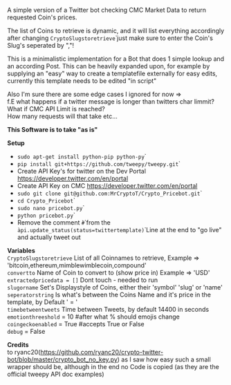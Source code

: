 A simple version of a Twitter bot checking CMC Market Data to return requested Coin's prices. 

The list of Coins to retrieve is dynamic, and it will list everything accordingly after changing ``CryptoSlugstoretrieve``̀ just make sure to enter the Coin's Slug's seperated by ","!

This is a minimalistic implementation for a Bot that does 1 simple lookup and an according Post. 
This can be heavily expanded upon, for example by supplying an "easy" way to create a templatefile externally for easy edits, currently this template needs to be edited "in script" 

Also I'm sure there are some edge cases I ignored for now => <br>
f.E what happens if a twitter message is longer than twitters char limmit? <br>
What if CMC API Limit is reached?<br>
How many requests will that take etc...

**This Software is to take "as is"** 

**Setup**
 - ``sudo apt-get install python-pip python-py``̀
 - ``pip install git+https://github.com/tweepy/tweepy.git``̀
 - Create API Key's for twitter on the Dev Portal https://developer.twitter.com/en/portal
 - Create API Key on CMC https://developer.twitter.com/en/portal
 - ``sudo git clone git@github.com:MrCryptoT/Crypto_Pricebot.git``̀
 - ``cd Crypto_Pricebot``̀
 - ``sudo nano pricebot.py``̀
 - ``python pricebot.py``̀
 - Remove the comment ``̀#``̀ from the ``̀api.update_status(status=twittertemplate)``̀  Line at the end to "go live" and actually tweet out
 
 **Variables** <br>
``CryptoSlugstoretrieve`` List of all Coinnames to retrieve, Example => 'bitcoin,ethereum,mimblewimblecoin,compound' <br>
``convertto`` Name of Coin to convert to (show price in) Example => 'USD' <br>
``extractedpricedata = []`` Dont touch - needed to run <br>
``slugorname`` Set's Displaystyle of Coins, either their 'symbol'  'slug' or 'name'<br>
``seperatorstring`` Is what's between the Coins Name and it's price in the template, by Default ' = '<br>
``timebetweentweets`` Time between Tweets, by default 14400 in seconds  <br>
``emotionthreeshold`` = 10 #after what % should emojis change <br>
``coingeckoenabled`` = True #accepts True or False  <br>
``debug`` = False <br>


**Credits** <br>
to ryanc20(https://github.com/ryanc20/crypto-twitter-bot/blob/master/crypto_bot_no_key.py) as I saw how easy such a small wrapper should be, although in the end no Code is copied (as they are the official tweepy API doc examples) 
